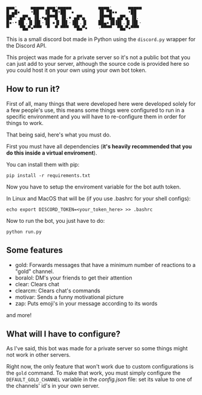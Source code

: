 ```
▄▄▄·     ▄▄▄▄▄ ▄▄▄·▄▄▄▄▄          ▄▄▄▄·      ▄▄▄▄▄
█ ▄█▪    •██  ▐█ ▀█•██  ▪         ▐█ ▀█▪▪    •██
██▀· ▄█▀▄ ▐█.▪▄█▀▀█ ▐█.▪ ▄█▀▄     ▐█▀▀█▄ ▄█▀▄ ▐█.
█▪·•▐█▌.▐▌▐█▌·▐█ ▪▐▌▐█▌·▐█▌.▐▌    ██▄▪▐█▐█▌.▐▌▐█▌·
▀    ▀█▄▀▪▀▀▀  ▀  ▀ ▀▀▀  ▀█▄▀▪    ·▀▀▀▀  ▀█▄▀▪▀▀▀
```

This is a small discord bot made in Python using the `discord.py` wrapper for the Discord API.

This project was made for a private server so it's not a public bot that you can just add to your server, although the source code is provided here so you could host it on your own using your own bot token.

## How to run it?

First of all, many things that were developed here were developed solely for a few people's use, this means some things were configured to run in a specific environment and you will have to re-configure them in order for things to work.

That being said, here's what you must do.

First you must have all dependencies (**it's heavily recommended that you do this inside a virtual enviroment**).

You can install them with pip:

`pip install -r requirements.txt`

Now you have to setup the enviroment variable for the bot auth token.

In Linux and MacOS that will be (if you use .bashrc for your shell configs):

`echo export DISCORD_TOKEN=<your_token_here> >> .bashrc`

Now to run the bot, you just have to do:

`python run.py`

## Some features

- gold: Forwards messages that have a minimum number of reactions to a "gold" channel.
- boralol: DM's your friends to get their attention
- clear: Clears chat
- clearcm: Clears chat's commands
- motivar: Sends a funny motivational picture
- zap: Puts emoji's in your message according to its words

and more!

## What will I have to configure?

As I've said, this bot was made for a private server so some things might not work in other servers.

Right now, the only feature that won't work due to custom configurations is the `gold` command. To make that work, you must simply configure the `DEFAULT_GOLD_CHANNEL` variable in the *config.json* file: set its value to one of the channels' id's in your own server.
